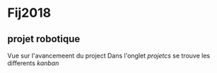 # Fij2018
## projet robotique 
Vue sur l'avancemeent du project 
Dans l'onglet *projetcs* se trouve les differents *kanban*

